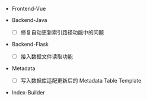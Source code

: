 - Frontend-Vue

- Backend-Java
    - [ ] 修复自动更新索引路径功能中的问题

- Backend-Flask
    - [ ] 接入数据文件读取功能

- Metadata
    - [ ] 写入数据库适配更新后的 Metadata Table Template

- Index-Builder
